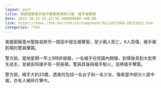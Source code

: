 ```yaml
---
layout: post
title: 美國密蘇里州高中槍擊案兩死六傷　槍手被擊斃
date: 2022-10-25 01:23:55.000000000 +08:00
link: https://news.rthk.hk/rthk/ch/component/k2/1672508-20221025.htm
categories: rthk
---
```


美國密蘇里州聖路易斯市一間高中發生槍擊案，至少兩人死亡，6人受傷，槍手被到場的警員擊斃。

警方說，當地星期一早上9時許接報，一名槍手在校園內開槍，到場後見到大批學生逃生，並被告知槍手有一把長槍，警員其後與槍手駁火，並將槍手擊斃。

警方說，槍手大約20歲，遇害的包括一名女子和一名少女，傷者當中部分人是中槍，亦有人被碎片擊中。
